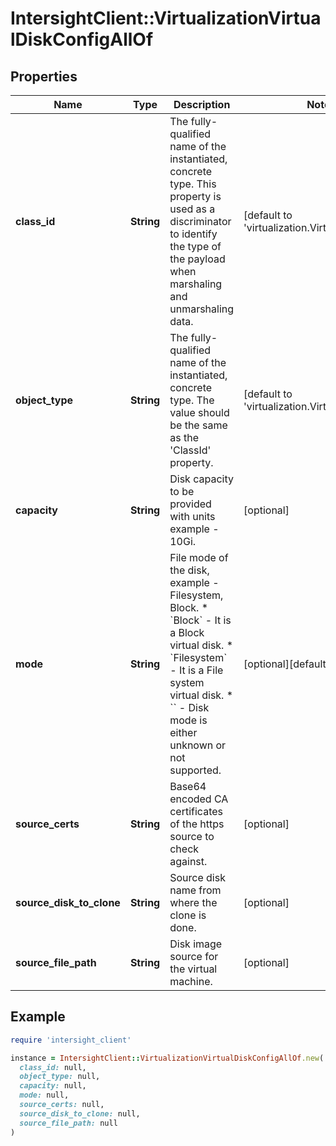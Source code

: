 # IntersightClient::VirtualizationVirtualDiskConfigAllOf

## Properties

| Name | Type | Description | Notes |
| ---- | ---- | ----------- | ----- |
| **class_id** | **String** | The fully-qualified name of the instantiated, concrete type. This property is used as a discriminator to identify the type of the payload when marshaling and unmarshaling data. | [default to &#39;virtualization.VirtualDiskConfig&#39;] |
| **object_type** | **String** | The fully-qualified name of the instantiated, concrete type. The value should be the same as the &#39;ClassId&#39; property. | [default to &#39;virtualization.VirtualDiskConfig&#39;] |
| **capacity** | **String** | Disk capacity to be provided with units example - 10Gi. | [optional] |
| **mode** | **String** | File mode of the disk, example - Filesystem, Block. * &#x60;Block&#x60; - It is a Block virtual disk. * &#x60;Filesystem&#x60; - It is a File system virtual disk. * &#x60;&#x60; - Disk mode is either unknown or not supported. | [optional][default to &#39;Block&#39;] |
| **source_certs** | **String** | Base64 encoded CA certificates of the https source to check against. | [optional] |
| **source_disk_to_clone** | **String** | Source disk name from where the clone is done. | [optional] |
| **source_file_path** | **String** | Disk image source for the virtual machine. | [optional] |

## Example

```ruby
require 'intersight_client'

instance = IntersightClient::VirtualizationVirtualDiskConfigAllOf.new(
  class_id: null,
  object_type: null,
  capacity: null,
  mode: null,
  source_certs: null,
  source_disk_to_clone: null,
  source_file_path: null
)
```

